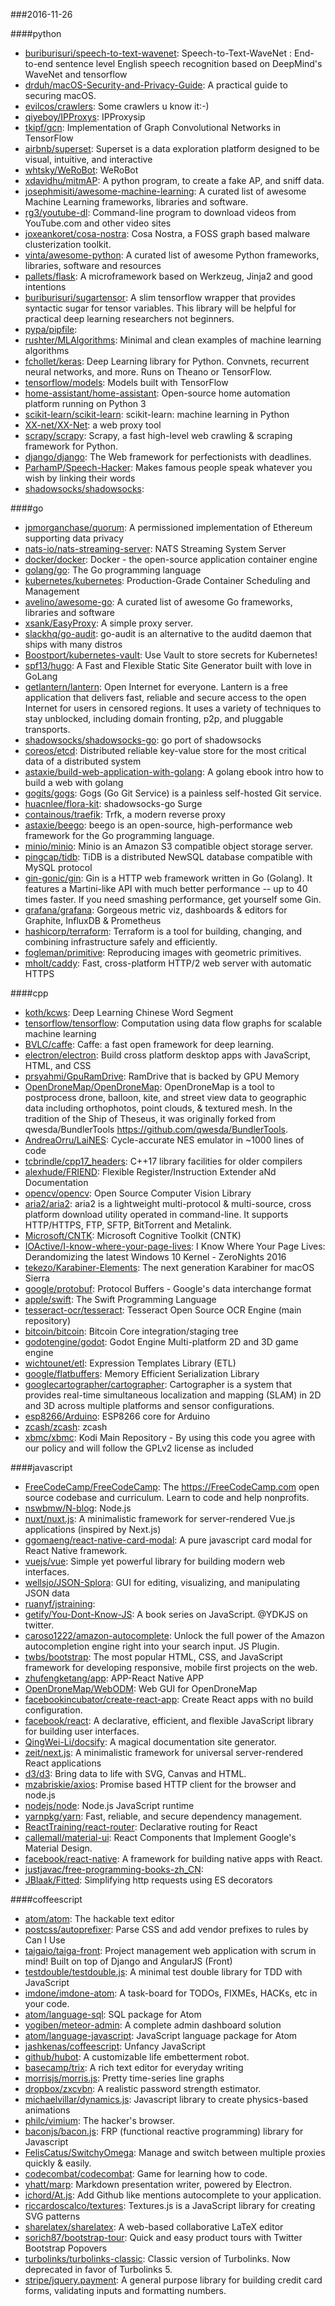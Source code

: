 ###2016-11-26

####python
* [buriburisuri/speech-to-text-wavenet](https://github.com/buriburisuri/speech-to-text-wavenet): Speech-to-Text-WaveNet : End-to-end sentence level English speech recognition based on DeepMind's WaveNet and tensorflow
* [drduh/macOS-Security-and-Privacy-Guide](https://github.com/drduh/macOS-Security-and-Privacy-Guide): A practical guide to securing macOS.
* [evilcos/crawlers](https://github.com/evilcos/crawlers): Some crawlers u know it:-)
* [qiyeboy/IPProxys](https://github.com/qiyeboy/IPProxys): IPProxysip
* [tkipf/gcn](https://github.com/tkipf/gcn): Implementation of Graph Convolutional Networks in TensorFlow
* [airbnb/superset](https://github.com/airbnb/superset): Superset is a data exploration platform designed to be visual, intuitive, and interactive
* [whtsky/WeRoBot](https://github.com/whtsky/WeRoBot): WeRoBot 
* [xdavidhu/mitmAP](https://github.com/xdavidhu/mitmAP): A python program, to create a fake AP, and sniff data.
* [josephmisiti/awesome-machine-learning](https://github.com/josephmisiti/awesome-machine-learning): A curated list of awesome Machine Learning frameworks, libraries and software.
* [rg3/youtube-dl](https://github.com/rg3/youtube-dl): Command-line program to download videos from YouTube.com and other video sites
* [joxeankoret/cosa-nostra](https://github.com/joxeankoret/cosa-nostra): Cosa Nostra, a FOSS graph based malware clusterization toolkit.
* [vinta/awesome-python](https://github.com/vinta/awesome-python): A curated list of awesome Python frameworks, libraries, software and resources
* [pallets/flask](https://github.com/pallets/flask): A microframework based on Werkzeug, Jinja2 and good intentions
* [buriburisuri/sugartensor](https://github.com/buriburisuri/sugartensor): A slim tensorflow wrapper that provides syntactic sugar for tensor variables. This library will be helpful for practical deep learning researchers not beginners.
* [pypa/pipfile](https://github.com/pypa/pipfile): 
* [rushter/MLAlgorithms](https://github.com/rushter/MLAlgorithms): Minimal and clean examples of machine learning algorithms
* [fchollet/keras](https://github.com/fchollet/keras): Deep Learning library for Python. Convnets, recurrent neural networks, and more. Runs on Theano or TensorFlow.
* [tensorflow/models](https://github.com/tensorflow/models): Models built with TensorFlow
* [home-assistant/home-assistant](https://github.com/home-assistant/home-assistant):  Open-source home automation platform running on Python 3
* [scikit-learn/scikit-learn](https://github.com/scikit-learn/scikit-learn): scikit-learn: machine learning in Python
* [XX-net/XX-Net](https://github.com/XX-net/XX-Net): a web proxy tool
* [scrapy/scrapy](https://github.com/scrapy/scrapy): Scrapy, a fast high-level web crawling & scraping framework for Python.
* [django/django](https://github.com/django/django): The Web framework for perfectionists with deadlines.
* [ParhamP/Speech-Hacker](https://github.com/ParhamP/Speech-Hacker): Makes famous people speak whatever you wish by linking their words
* [shadowsocks/shadowsocks](https://github.com/shadowsocks/shadowsocks): 

####go
* [jpmorganchase/quorum](https://github.com/jpmorganchase/quorum): A permissioned implementation of Ethereum supporting data privacy
* [nats-io/nats-streaming-server](https://github.com/nats-io/nats-streaming-server): NATS Streaming System Server
* [docker/docker](https://github.com/docker/docker): Docker - the open-source application container engine
* [golang/go](https://github.com/golang/go): The Go programming language
* [kubernetes/kubernetes](https://github.com/kubernetes/kubernetes): Production-Grade Container Scheduling and Management
* [avelino/awesome-go](https://github.com/avelino/awesome-go): A curated list of awesome Go frameworks, libraries and software
* [xsank/EasyProxy](https://github.com/xsank/EasyProxy): A simple proxy server.
* [slackhq/go-audit](https://github.com/slackhq/go-audit): go-audit is an alternative to the auditd daemon that ships with many distros
* [Boostport/kubernetes-vault](https://github.com/Boostport/kubernetes-vault): Use Vault to store secrets for Kubernetes!
* [spf13/hugo](https://github.com/spf13/hugo): A Fast and Flexible Static Site Generator built with love in GoLang
* [getlantern/lantern](https://github.com/getlantern/lantern):  Open Internet for everyone. Lantern is a free application that delivers fast, reliable and secure access to the open Internet for users in censored regions. It uses a variety of techniques to stay unblocked, including domain fronting, p2p, and pluggable transports.
* [shadowsocks/shadowsocks-go](https://github.com/shadowsocks/shadowsocks-go): go port of shadowsocks
* [coreos/etcd](https://github.com/coreos/etcd): Distributed reliable key-value store for the most critical data of a distributed system
* [astaxie/build-web-application-with-golang](https://github.com/astaxie/build-web-application-with-golang): A golang ebook intro how to build a web with golang
* [gogits/gogs](https://github.com/gogits/gogs): Gogs (Go Git Service) is a painless self-hosted Git service.
* [huacnlee/flora-kit](https://github.com/huacnlee/flora-kit):   shadowsocks-go  Surge 
* [containous/traefik](https://github.com/containous/traefik): Trfk, a modern reverse proxy
* [astaxie/beego](https://github.com/astaxie/beego): beego is an open-source, high-performance web framework for the Go programming language.
* [minio/minio](https://github.com/minio/minio): Minio is an Amazon S3 compatible object storage server.
* [pingcap/tidb](https://github.com/pingcap/tidb): TiDB is a distributed NewSQL database compatible with MySQL protocol
* [gin-gonic/gin](https://github.com/gin-gonic/gin): Gin is a HTTP web framework written in Go (Golang). It features a Martini-like API with much better performance -- up to 40 times faster. If you need smashing performance, get yourself some Gin.
* [grafana/grafana](https://github.com/grafana/grafana): Gorgeous metric viz, dashboards & editors for Graphite, InfluxDB & Prometheus
* [hashicorp/terraform](https://github.com/hashicorp/terraform): Terraform is a tool for building, changing, and combining infrastructure safely and efficiently.
* [fogleman/primitive](https://github.com/fogleman/primitive): Reproducing images with geometric primitives.
* [mholt/caddy](https://github.com/mholt/caddy): Fast, cross-platform HTTP/2 web server with automatic HTTPS

####cpp
* [koth/kcws](https://github.com/koth/kcws): Deep Learning Chinese Word Segment
* [tensorflow/tensorflow](https://github.com/tensorflow/tensorflow): Computation using data flow graphs for scalable machine learning
* [BVLC/caffe](https://github.com/BVLC/caffe): Caffe: a fast open framework for deep learning.
* [electron/electron](https://github.com/electron/electron): Build cross platform desktop apps with JavaScript, HTML, and CSS
* [prsyahmi/GpuRamDrive](https://github.com/prsyahmi/GpuRamDrive): RamDrive that is backed by GPU Memory
* [OpenDroneMap/OpenDroneMap](https://github.com/OpenDroneMap/OpenDroneMap): OpenDroneMap is a tool to postprocess drone, balloon, kite, and street view data to geographic data including orthophotos, point clouds, & textured mesh. In the tradition of the Ship of Theseus, it was originally forked from qwesda/BundlerTools https://github.com/qwesda/BundlerTools.
* [AndreaOrru/LaiNES](https://github.com/AndreaOrru/LaiNES): Cycle-accurate NES emulator in ~1000 lines of code
* [tcbrindle/cpp17_headers](https://github.com/tcbrindle/cpp17_headers): C++17 library facilities for older compilers
* [alexhude/FRIEND](https://github.com/alexhude/FRIEND): Flexible Register/Instruction Extender aNd Documentation
* [opencv/opencv](https://github.com/opencv/opencv): Open Source Computer Vision Library
* [aria2/aria2](https://github.com/aria2/aria2): aria2 is a lightweight multi-protocol & multi-source, cross platform download utility operated in command-line. It supports HTTP/HTTPS, FTP, SFTP, BitTorrent and Metalink.
* [Microsoft/CNTK](https://github.com/Microsoft/CNTK): Microsoft Cognitive Toolkit (CNTK)
* [IOActive/I-know-where-your-page-lives](https://github.com/IOActive/I-know-where-your-page-lives): I Know Where Your Page Lives: Derandomizing the latest Windows 10 Kernel - ZeroNights 2016
* [tekezo/Karabiner-Elements](https://github.com/tekezo/Karabiner-Elements): The next generation Karabiner for macOS Sierra
* [google/protobuf](https://github.com/google/protobuf): Protocol Buffers - Google's data interchange format
* [apple/swift](https://github.com/apple/swift): The Swift Programming Language
* [tesseract-ocr/tesseract](https://github.com/tesseract-ocr/tesseract): Tesseract Open Source OCR Engine (main repository)
* [bitcoin/bitcoin](https://github.com/bitcoin/bitcoin): Bitcoin Core integration/staging tree
* [godotengine/godot](https://github.com/godotengine/godot): Godot Engine  Multi-platform 2D and 3D game engine
* [wichtounet/etl](https://github.com/wichtounet/etl): Expression Templates Library (ETL)
* [google/flatbuffers](https://github.com/google/flatbuffers): Memory Efficient Serialization Library
* [googlecartographer/cartographer](https://github.com/googlecartographer/cartographer): Cartographer is a system that provides real-time simultaneous localization and mapping (SLAM) in 2D and 3D across multiple platforms and sensor configurations.
* [esp8266/Arduino](https://github.com/esp8266/Arduino): ESP8266 core for Arduino
* [zcash/zcash](https://github.com/zcash/zcash): zcash
* [xbmc/xbmc](https://github.com/xbmc/xbmc): Kodi Main Repository - By using this code you agree with our policy and will follow the GPLv2 license as included

####javascript
* [FreeCodeCamp/FreeCodeCamp](https://github.com/FreeCodeCamp/FreeCodeCamp): The https://FreeCodeCamp.com open source codebase and curriculum. Learn to code and help nonprofits.
* [nswbmw/N-blog](https://github.com/nswbmw/N-blog):  Node.js
* [nuxt/nuxt.js](https://github.com/nuxt/nuxt.js): A minimalistic framework for server-rendered Vue.js applications (inspired by Next.js)
* [ggomaeng/react-native-card-modal](https://github.com/ggomaeng/react-native-card-modal): A pure javascript card modal for React Native framework.
* [vuejs/vue](https://github.com/vuejs/vue): Simple yet powerful library for building modern web interfaces.
* [wellsjo/JSON-Splora](https://github.com/wellsjo/JSON-Splora): GUI for editing, visualizing, and manipulating JSON data
* [ruanyf/jstraining](https://github.com/ruanyf/jstraining): 
* [getify/You-Dont-Know-JS](https://github.com/getify/You-Dont-Know-JS): A book series on JavaScript. @YDKJS on twitter.
* [caroso1222/amazon-autocomplete](https://github.com/caroso1222/amazon-autocomplete):  Unlock the full power of the Amazon autocompletion engine right into your search input. JS Plugin.
* [twbs/bootstrap](https://github.com/twbs/bootstrap): The most popular HTML, CSS, and JavaScript framework for developing responsive, mobile first projects on the web.
* [zhufengketang/app](https://github.com/zhufengketang/app): APP-React Native APP
* [OpenDroneMap/WebODM](https://github.com/OpenDroneMap/WebODM): Web GUI for OpenDroneMap
* [facebookincubator/create-react-app](https://github.com/facebookincubator/create-react-app): Create React apps with no build configuration.
* [facebook/react](https://github.com/facebook/react): A declarative, efficient, and flexible JavaScript library for building user interfaces.
* [QingWei-Li/docsify](https://github.com/QingWei-Li/docsify):  A magical documentation site generator.
* [zeit/next.js](https://github.com/zeit/next.js): A minimalistic framework for universal server-rendered React applications
* [d3/d3](https://github.com/d3/d3): Bring data to life with SVG, Canvas and HTML. 
* [mzabriskie/axios](https://github.com/mzabriskie/axios): Promise based HTTP client for the browser and node.js
* [nodejs/node](https://github.com/nodejs/node): Node.js JavaScript runtime 
* [yarnpkg/yarn](https://github.com/yarnpkg/yarn):  Fast, reliable, and secure dependency management.
* [ReactTraining/react-router](https://github.com/ReactTraining/react-router): Declarative routing for React
* [callemall/material-ui](https://github.com/callemall/material-ui): React Components that Implement Google's Material Design.
* [facebook/react-native](https://github.com/facebook/react-native): A framework for building native apps with React.
* [justjavac/free-programming-books-zh_CN](https://github.com/justjavac/free-programming-books-zh_CN):  
* [JBlaak/Fitted](https://github.com/JBlaak/Fitted): Simplifying http requests using ES decorators

####coffeescript
* [atom/atom](https://github.com/atom/atom): The hackable text editor
* [postcss/autoprefixer](https://github.com/postcss/autoprefixer): Parse CSS and add vendor prefixes to rules by Can I Use
* [taigaio/taiga-front](https://github.com/taigaio/taiga-front): Project management web application with scrum in mind! Built on top of Django and AngularJS (Front)
* [testdouble/testdouble.js](https://github.com/testdouble/testdouble.js): A minimal test double library for TDD with JavaScript
* [imdone/imdone-atom](https://github.com/imdone/imdone-atom): A task-board for TODOs, FIXMEs, HACKs, etc in your code.
* [atom/language-sql](https://github.com/atom/language-sql): SQL package for Atom
* [yogiben/meteor-admin](https://github.com/yogiben/meteor-admin): A complete admin dashboard solution
* [atom/language-javascript](https://github.com/atom/language-javascript): JavaScript language package for Atom
* [jashkenas/coffeescript](https://github.com/jashkenas/coffeescript): Unfancy JavaScript
* [github/hubot](https://github.com/github/hubot): A customizable life embetterment robot.
* [basecamp/trix](https://github.com/basecamp/trix): A rich text editor for everyday writing
* [morrisjs/morris.js](https://github.com/morrisjs/morris.js): Pretty time-series line graphs
* [dropbox/zxcvbn](https://github.com/dropbox/zxcvbn): A realistic password strength estimator.
* [michaelvillar/dynamics.js](https://github.com/michaelvillar/dynamics.js): Javascript library to create physics-based animations
* [philc/vimium](https://github.com/philc/vimium): The hacker's browser.
* [baconjs/bacon.js](https://github.com/baconjs/bacon.js): FRP (functional reactive programming) library for Javascript
* [FelisCatus/SwitchyOmega](https://github.com/FelisCatus/SwitchyOmega): Manage and switch between multiple proxies quickly & easily.
* [codecombat/codecombat](https://github.com/codecombat/codecombat): Game for learning how to code.
* [yhatt/marp](https://github.com/yhatt/marp): Markdown presentation writer, powered by Electron.
* [ichord/At.js](https://github.com/ichord/At.js): Add Github like mentions autocomplete to your application.
* [riccardoscalco/textures](https://github.com/riccardoscalco/textures): Textures.js is a JavaScript library for creating SVG patterns
* [sharelatex/sharelatex](https://github.com/sharelatex/sharelatex): A web-based collaborative LaTeX editor
* [sorich87/bootstrap-tour](https://github.com/sorich87/bootstrap-tour): Quick and easy product tours with Twitter Bootstrap Popovers
* [turbolinks/turbolinks-classic](https://github.com/turbolinks/turbolinks-classic): Classic version of Turbolinks. Now deprecated in favor of Turbolinks 5.
* [stripe/jquery.payment](https://github.com/stripe/jquery.payment): A general purpose library for building credit card forms, validating inputs and formatting numbers.
